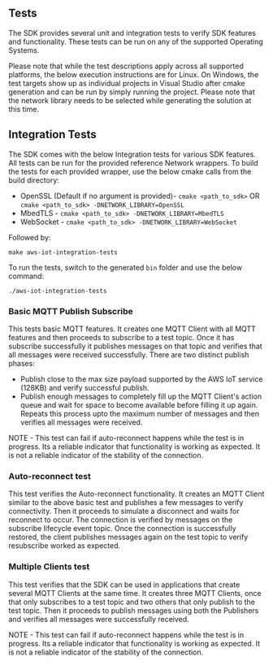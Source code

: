 ## Tests

The SDK provides several unit and integration tests to verify SDK features and functionality. These tests can be run on any of the supported Operating Systems.

Please note that while the test descriptions apply across all supported platforms, the below execution instructions are for Linux. On Windows, the test targets show up as individual projects in Visual Studio after cmake generation and can be run by simply running the project. Please note that the network library needs to be selected while generating the solution at this time.

## Integration Tests

The SDK comes with the below Integration tests for various SDK features. All tests can be run for the provided reference Network wrappers. To build the tests for each provided wrapper, use the below cmake calls from the build directory:
 * OpenSSL (Default if no argument is provided)- `cmake <path_to_sdk>` OR `cmake <path_to_sdk> -DNETWORK_LIBRARY=OpenSSL`
 * MbedTLS - `cmake <path_to_sdk> -DNETWORK_LIBRARY=MbedTLS`
 * WebSocket - `cmake <path_to_sdk> -DNETWORK_LIBRARY=WebSocket`
 
Followed by:

`make aws-iot-integration-tests`
 
To run the tests, switch to the generated `bin` folder and use the below command:
 
`./aws-iot-integration-tests`

### Basic MQTT Publish Subscribe

This tests basic MQTT features. It creates one MQTT Client with all MQTT features and then proceeds to subscribe to a test topic. Once it has subscribe successfully it publishes messages on that topic and verifies that all messages were received successfully.
There are two distinct publish phases:
 * Publish close to the max size payload supported by the AWS IoT service (128KB) and verify successful publish.
 * Publish enough messages to completely fill up the MQTT Client's action queue and wait for space to become available before filling it up again. Repeats this process upto the maximum number of messages and then verifies all messages were received.
 
NOTE - This test can fail if auto-reconnect happens while the test is in progress. Its a reliable indicator that functionality is working as expected. It is not a reliable indicator of the stability of the connection.


### Auto-reconnect test

This test verifies the Auto-reconnect functionality. It creates an MQTT Client similar to the above basic test and publishes a few messages to verify connectivity. Then it proceeds to simulate a disconnect and waits for reconnect to occur. The connection is verified by messages on the subscribe lifecycle event topic. Once the connection is successfully restored, the client publishes messages again on the test topic to verify resubscribe worked as expected.


### Multiple Clients test

This test verifies that the SDK can be used in applications that create several MQTT Clients at the same time. It creates three MQTT Clients, once that only subscribes to a test topic and two others that only publish to the test topic. Then it proceeds to publish messages using both the Publishers and verifies all messages were successfully received.
 
NOTE - This test can fail if auto-reconnect happens while the test is in progress. Its a reliable indicator that functionality is working as expected. It is not a reliable indicator of the stability of the connection.


